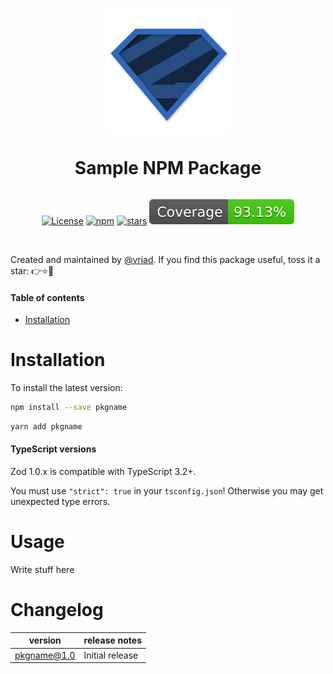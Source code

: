 <p align="center">
  <img src="logo.svg" width="200px" align="center" />
  <h1 align="center">Sample NPM Package</h1>
</p>
<div style="display:flex;flex-direction:row;justify-content:center;flex-wrap:wrap;">

[![License][license-image]][license-url]
[![npm](https://img.shields.io/npm/dw/pkgname.svg)](https://www.npmjs.com/package/pkgname)
[![stars](https://img.shields.io/github/stars/vriad/pkgname)](https://img.shields.io/github/stars/vriad/pkgname)
[![coverage](./coverage.svg)](./src/__tests__)

</div>

[license-url]: https://opensource.org/licenses/MIT
[license-image]: https://img.shields.io/github/license/vriad/pkgname

<br/>

Created and maintained by [@vriad](https://twitter.com/vriad). If you find this package useful, toss it a star: 👉⭐️🎉

#### Table of contents

- [Installation](#installation)

# Installation

To install the latest version:

```sh
npm install --save pkgname
```

```sh
yarn add pkgname
```

#### TypeScript versions

Zod 1.0.x is compatible with TypeScript 3.2+.

You must use `"strict": true` in your `tsconfig.json`! Otherwise you may get unexpected type errors.

# Usage

Write stuff here

# Changelog

| version     | release notes   |
| ----------- | --------------- |
| pkgname@1.0 | Initial release |
